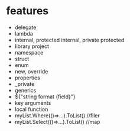 ﻿# features
- delegate
- lambda
- internal, protected internal, private protected
- library project
- namespace
- struct
- enum
- new, override
- properties
- _private
- generics
- ${"string format {field}"}
- key arguments
- local function
- myList.Where(()=>...).ToList()  //filer
- myList.Select(()=>...).ToList()  //map